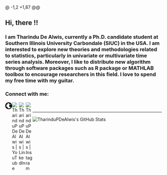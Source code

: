@ -1,2 +1,87 @@
## Hi, there !! 
### I am Tharindu De Alwis, currently a Ph.D. candidate student at Southern Illinois University Carbondale (SIUC) in the USA. I am interested to explore new theories and methodologies related to statistics, particularly in univariate or multivariate time series analysis. Moreover, I like to distribute new algorithm through software packages such as R package or MATHLAB toolbox to encourage researchers in this field. I love to spend my free time with my guitar.

### Connect with me:
[<img align="left" alt="TharinduPDeAlwis.com" width="22px" src="https://raw.githubusercontent.com/iconic/open-iconic/master/svg/globe.svg" />][website]
[<img align="left" alt="TharinduPDeAlwis | YouTube" width="22px" src="https://cdn.jsdelivr.net/npm/simple-icons@v3/icons/youtube.svg" />][youtube]
[<img align="left" alt="TharinduPDeAlwis | LinkedIn" width="22px" src="https://cdn.jsdelivr.net/npm/simple-icons@v3/icons/linkedin.svg" />][linkedin]
[<img align="left" alt="TharinduPDeAlwis | Instagram" width="22px" src="https://cdn.jsdelivr.net/npm/simple-icons@v3/icons/instagram.svg" />][instagram]
<br />
_______
 <img align="left" alt="TharinduPDeAlwis's GitHub Stats" src="https://github-readme-stats.vercel.app/api?username=TharinduPDeAlwis&show_icons=true&theme=radical" />

[website]: https://www.wpi.edu/people/faculty/talwis
[youtube]: https://www.youtube.com/channel/UCuG4h7i1d9T4M7kUVlQU4HA
[instagram]: https://instagram.com/TharinduPDeAlwis
[linkedin]: https://www.linkedin.com/in/t-priyan-de-alwis-321b7447/

